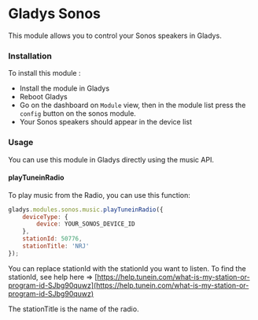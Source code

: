 Gladys Sonos
=======================

This module allows you to control your Sonos speakers in Gladys.

### Installation

To install this module :

- Install the module in Gladys 
- Reboot Gladys 
- Go on the dashboard on `Module` view, then in the module list press the `config` button on the sonos module.
- Your Sonos speakers should appear in the device list


### Usage

You can use this module in Gladys directly using the music API.

#### playTuneinRadio

To play music from the Radio, you can use this function: 

```javascript
gladys.modules.sonos.music.playTuneinRadio({
    deviceType: {
        device: YOUR_SONOS_DEVICE_ID
    },
    stationId: 50776,
    stationTitle: 'NRJ'
});
```

You can replace stationId with the stationId you want to listen.
To find the stationId, see help here => [https://help.tunein.com/what-is-my-station-or-program-id-SJbg90quwz](https://help.tunein.com/what-is-my-station-or-program-id-SJbg90quwz)

The stationTitle is the name of the radio.